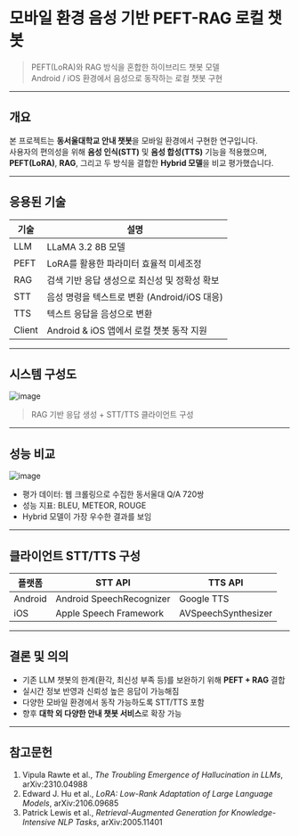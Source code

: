 # 모바일 환경 음성 기반 PEFT-RAG 로컬 챗봇

> PEFT(LoRA)와 RAG 방식을 혼합한 하이브리드 챗봇 모델  
> Android / iOS 환경에서 음성으로 동작하는 로컬 챗봇 구현

---

## 개요

본 프로젝트는 **동서울대학교 안내 챗봇**을 모바일 환경에서 구현한 연구입니다.  
사용자의 편의성을 위해 **음성 인식(STT)** 및 **음성 합성(TTS)** 기능을 적용했으며,  
**PEFT(LoRA)**, **RAG**, 그리고 두 방식을 결합한 **Hybrid 모델**을 비교 평가했습니다.

---

## 응용된 기술

| 기술 | 설명 |
|------|------|
| LLM | LLaMA 3.2 8B 모델 |
| PEFT | LoRA를 활용한 파라미터 효율적 미세조정 |
| RAG | 검색 기반 응답 생성으로 최신성 및 정확성 확보 |
| STT | 음성 명령을 텍스트로 변환 (Android/iOS 대응) |
| TTS | 텍스트 응답을 음성으로 변환 |
| Client | Android & iOS 앱에서 로컬 챗봇 동작 지원 |

---

## 시스템 구성도
![image](https://github.com/user-attachments/assets/173bca10-a6da-4cec-9289-14e2e5f9b7ce)
> RAG 기반 응답 생성 + STT/TTS 클라이언트 구성  

---

## 성능 비교

![image](https://github.com/user-attachments/assets/0a3fbfad-dc38-45a6-ad16-3664557280da)

- 평가 데이터: 웹 크롤링으로 수집한 동서울대 Q/A 720쌍  
- 성능 지표: BLEU, METEOR, ROUGE  
- Hybrid 모델이 가장 우수한 결과를 보임

---

## 클라이언트 STT/TTS 구성

| 플랫폼   | STT API | TTS API |
|----------|----------|---------|
| Android  | Android SpeechRecognizer | Google TTS |
| iOS      | Apple Speech Framework | AVSpeechSynthesizer |

---

## 결론 및 의의

- 기존 LLM 챗봇의 한계(환각, 최신성 부족 등)를 보완하기 위해 **PEFT + RAG** 결합
- 실시간 정보 반영과 신뢰성 높은 응답이 가능해짐
- 다양한 모바일 환경에서 동작 가능하도록 STT/TTS 포함
- 향후 **대학 외 다양한 안내 챗봇 서비스**로 확장 가능

---

## 참고문헌

1. Vipula Rawte et al., *The Troubling Emergence of Hallucination in LLMs*, arXiv:2310.04988  
2. Edward J. Hu et al., *LoRA: Low-Rank Adaptation of Large Language Models*, arXiv:2106.09685  
3. Patrick Lewis et al., *Retrieval-Augmented Generation for Knowledge-Intensive NLP Tasks*, arXiv:2005.11401
